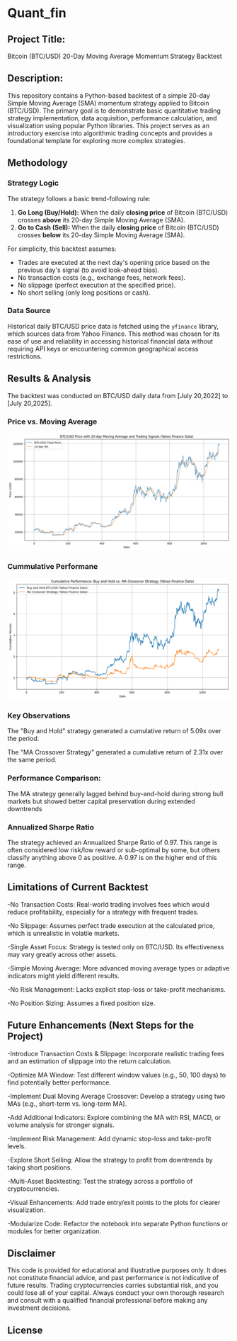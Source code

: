 # Quant_fin
## Project Title:

Bitcoin (BTC/USD) 20-Day Moving Average Momentum Strategy Backtest

## Description: 

This repository contains a Python-based backtest of a simple 20-day Simple Moving Average (SMA) momentum strategy applied to Bitcoin (BTC/USD). The primary goal is to demonstrate basic quantitative trading strategy implementation, data acquisition, performance calculation, and visualization using popular Python libraries.
This project serves as an introductory exercise into algorithmic trading concepts and provides a foundational template for exploring more complex strategies.

## Methodology

### Strategy Logic

The strategy follows a basic trend-following rule:
1.  **Go Long (Buy/Hold):** When the daily **closing price** of Bitcoin (BTC/USD) crosses **above** its 20-day Simple Moving Average (SMA).
2.  **Go to Cash (Sell):** When the daily **closing price** of Bitcoin (BTC/USD) crosses **below** its 20-day Simple Moving Average (SMA).

For simplicity, this backtest assumes:
* Trades are executed at the next day's opening price based on the previous day's signal (to avoid look-ahead bias).
* No transaction costs (e.g., exchange fees, network fees).
* No slippage (perfect execution at the specified price).
* No short selling (only long positions or cash).

### Data Source

Historical daily BTC/USD price data is fetched using the `yfinance` library, which sources data from Yahoo Finance. This method was chosen for its ease of use and reliability in accessing historical financial data without requiring API keys or encountering common geographical access restrictions.

## Results & Analysis

The backtest was conducted on BTC/USD daily data from [July 20,2022] to [July 20,2025].

### Price vs. Moving Average

![BTC Price vs MA Plot](https://raw.githubusercontent.com/AryanC2576/Quant_fin/refs/heads/main/price_ma_plot.png)

### Cummulative Performane

![Cummulative Performance Plot](https://raw.githubusercontent.com/AryanC2576/Quant_fin/refs/heads/main/cummulative_performance_plot.png)

### Key Observations

The "Buy and Hold" strategy generated a cumulative return of 5.09x over the period.

The "MA Crossover Strategy" generated a cumulative return of 2.31x over the same period.

### Performance Comparison: 
The MA strategy generally lagged behind buy-and-hold during strong bull markets but showed better capital preservation during extended downtrends

### Annualized Sharpe Ratio

The strategy achieved an Annualized Sharpe Ratio of 0.97. This range is often considered low risk/low reward or sub-optimal by some, but others classify anything above 0 as positive. A 0.97 is on the higher end of this range.

## Limitations of Current Backtest
-No Transaction Costs: Real-world trading involves fees which would reduce profitability, especially for a strategy with frequent trades.

-No Slippage: Assumes perfect trade execution at the calculated price, which is unrealistic in volatile markets.

-Single Asset Focus: Strategy is tested only on BTC/USD. Its effectiveness may vary greatly across other assets.

-Simple Moving Average: More advanced moving average types or adaptive indicators might yield different results.

-No Risk Management: Lacks explicit stop-loss or take-profit mechanisms.

-No Position Sizing: Assumes a fixed position size.

## Future Enhancements (Next Steps for the Project)
-Introduce Transaction Costs & Slippage: Incorporate realistic trading fees and an estimation of slippage into the return calculation.

-Optimize MA Window: Test different window values (e.g., 50, 100 days) to find potentially better performance.

-Implement Dual Moving Average Crossover: Develop a strategy using two MAs (e.g., short-term vs. long-term MA).

-Add Additional Indicators: Explore combining the MA with RSI, MACD, or volume analysis for stronger signals.

-Implement Risk Management: Add dynamic stop-loss and take-profit levels.

-Explore Short Selling: Allow the strategy to profit from downtrends by taking short positions.

-Multi-Asset Backtesting: Test the strategy across a portfolio of cryptocurrencies.

-Visual Enhancements: Add trade entry/exit points to the plots for clearer visualization.

-Modularize Code: Refactor the notebook into separate Python functions or modules for better organization.

## Disclaimer

This code is provided for educational and illustrative purposes only. It does not constitute financial advice, and past performance is not indicative of future results. Trading cryptocurrencies carries substantial risk, and you could lose all of your capital. Always conduct your own thorough research and consult with a qualified financial professional before making any investment decisions.

## License
